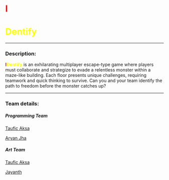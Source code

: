 <h1 style="color:red;">I</h1><h1 style="color:yellow">Dentify</h1>

------------------------------------------------------------------

<h3>Description:</h3>
<p><strong style="color:red">I</strong><strong style="color:yellow">Dentify</strong> is an exhilarating multiplayer escape-type game where players must collaborate and strategize to evade a relentless monster within a maze-like building. Each floor presents unique challenges, requiring teamwork and quick thinking to survive. Can you and your team identify the path to freedom before the monster catches up?</p>

------------------------------------------------------------------

<h3>Team details: </h3>

<h5>Programming Team </h5>
<a href="https:tauficaksa.me"><p>Taufic Aksa</p> </a>
<a href="https://www.linkedin.com/in/aryan-jha-50b12329b/"><p>Aryan Jha</p> </a>

<h5>Art Team</h5>
<a href="https:cottonball.live"><p>Taufic Aksa</p> </a>
<a href="#"><p>Jayanth</p></a>


